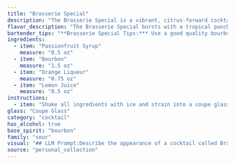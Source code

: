 ```yaml
---
title: "Brasserie Special"
description: "The Brasserie Special is a vibrant, citrus-forward cocktail hailing from the Sour family.  Its roots likely lie in the classic Whiskey Sour, with the addition of passionfruit lending a tropical twist and orange liqueur adding complexity. "
flavor_description: "The Brasserie Special bursts with a tropical punch thanks to the passionfruit syrup, balanced by the warmth of bourbon and the subtle sweetness of orange liqueur. A bright acidity from lemon juice cuts through the richness, creating a refreshing and complex cocktail. The interplay of sweet, tart, and spicy notes leaves you craving another sip. "
bartender_tips: "**Brasserie Special Tips:*** Use a good quality bourbon for a robust base.* Freshly squeeze the lemon juice for optimal flavor.* Shake with ice vigorously to ensure proper dilution and chill.* Strain into a chilled coupe glass for a sophisticated presentation.* Garnish with a passionfruit wedge or a lemon twist. "
ingredients:
  - item: "Passionfruit Syrup"
    measure: "0.5 oz"
  - item: "Bourbon"
    measure: "1.5 oz"
  - item: "Orange Liqueur"
    measure: "0.75 oz"
  - item: "Lemon Juice"
    measure: "0.5 oz"
instructions:
  - item: "Shake all ingredients with ice and strain into a coupe glass."
glass: "Coupe Glass"
category: "cocktail"
has_alcohol: true
base_spirit: "bourbon"
family: "sour"
visual: "## LLM Prompt:Describe the appearance of a cocktail called Brasserie Special, which is made with Passionfruit Syrup, Bourbon, Orange Liqueur, and Lemon Juice.  Focus on the following aspects:* **Color:** What is the overall color of the cocktail? Is it vibrant, muted, or somewhere in between? Does it have any interesting hues or shades?* **Clarity:** Is the cocktail clear, cloudy, or somewhere in between? Does it have any suspended ingredients?* **Texture:** How does the cocktail feel in the mouth? Is it smooth, thick, or refreshing? * **Garnish:**  What kind of garnish would complement this cocktail, and how would it visually enhance the drink? * **Overall Impression:**  Describe the overall visual appeal of the Brasserie Special. Does it look refreshing, elegant, playful, or sophisticated? "
source: "personal_collection"
---
```


